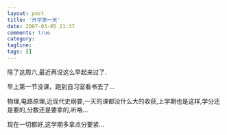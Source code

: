 ```yaml
---
layout: post
title: '开学第一天'
date: 2007-03-05 21:37
comments: true
category:
tagline:
tags: []
---
```


除了这周六,最近再没这么早起来过了.

早上第一节没课，跑到自习室看书去了...

物理,电路原理,近现代史纲要,一天的课都没什么大的收获,上学期也是这样,学分还是要的,分数还是要拿的,听咯...

现在一切都好,这学期多拿点分要紧...
